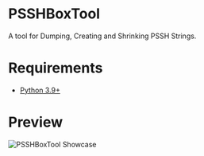 # PSSHBoxTool
A tool for Dumping, Creating and Shrinking PSSH Strings.

# Requirements
+ [Python 3.9+](https://www.python.org/)

# Preview
![PSSHBoxTool Showcase](https://i.imgur.com/xlc8ibH.png)
